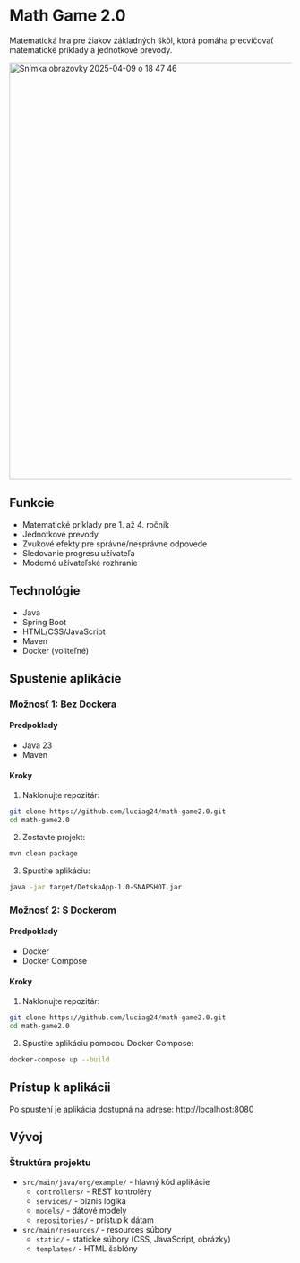 # Math Game 2.0

Matematická hra pre žiakov základných škôl, ktorá pomáha precvičovať matematické príklady a jednotkové prevody.

<img width="745" alt="Snímka obrazovky 2025-04-09 o 18 47 46" src="https://github.com/user-attachments/assets/d92b5deb-709b-4ee6-bccb-0888aaeedf73" />



## Funkcie

- Matematické príklady pre 1. až 4. ročník
- Jednotkové prevody
- Zvukové efekty pre správne/nesprávne odpovede
- Sledovanie progresu užívateľa
- Moderné užívateľské rozhranie

## Technológie

- Java
- Spring Boot
- HTML/CSS/JavaScript
- Maven
- Docker (voliteľné)

## Spustenie aplikácie

### Možnosť 1: Bez Dockera

#### Predpoklady
- Java 23
- Maven

#### Kroky
1. Naklonujte repozitár:
```bash
git clone https://github.com/luciag24/math-game2.0.git
cd math-game2.0
```

2. Zostavte projekt:
```bash
mvn clean package
```

3. Spustite aplikáciu:
```bash
java -jar target/DetskaApp-1.0-SNAPSHOT.jar
```

### Možnosť 2: S Dockerom

#### Predpoklady
- Docker
- Docker Compose

#### Kroky
1. Naklonujte repozitár:
```bash
git clone https://github.com/luciag24/math-game2.0.git
cd math-game2.0
```

2. Spustite aplikáciu pomocou Docker Compose:
```bash
docker-compose up --build
```

## Prístup k aplikácii

Po spustení je aplikácia dostupná na adrese: http://localhost:8080

## Vývoj

### Štruktúra projektu
- `src/main/java/org/example/` - hlavný kód aplikácie
  - `controllers/` - REST kontroléry
  - `services/` - biznis logika
  - `models/` - dátové modely
  - `repositories/` - prístup k dátam
- `src/main/resources/` - resources súbory
  - `static/` - statické súbory (CSS, JavaScript, obrázky)
  - `templates/` - HTML šablóny





